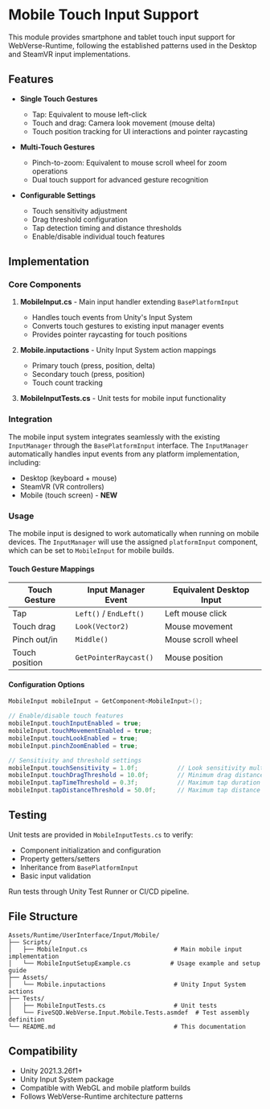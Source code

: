 # Mobile Touch Input Support

This module provides smartphone and tablet touch input support for WebVerse-Runtime, following the established patterns used in the Desktop and SteamVR input implementations.

## Features

- **Single Touch Gestures**
  - Tap: Equivalent to mouse left-click
  - Touch and drag: Camera look movement (mouse delta)
  - Touch position tracking for UI interactions and pointer raycasting

- **Multi-Touch Gestures**
  - Pinch-to-zoom: Equivalent to mouse scroll wheel for zoom operations
  - Dual touch support for advanced gesture recognition

- **Configurable Settings**
  - Touch sensitivity adjustment
  - Drag threshold configuration
  - Tap detection timing and distance thresholds
  - Enable/disable individual touch features

## Implementation

### Core Components

1. **MobileInput.cs** - Main input handler extending `BasePlatformInput`
   - Handles touch events from Unity's Input System
   - Converts touch gestures to existing input manager events
   - Provides pointer raycasting for touch positions

2. **Mobile.inputactions** - Unity Input System action mappings
   - Primary touch (press, position, delta)
   - Secondary touch (press, position)
   - Touch count tracking

3. **MobileInputTests.cs** - Unit tests for mobile input functionality

### Integration

The mobile input system integrates seamlessly with the existing `InputManager` through the `BasePlatformInput` interface. The `InputManager` automatically handles input events from any platform implementation, including:

- Desktop (keyboard + mouse)
- SteamVR (VR controllers) 
- Mobile (touch screen) - **NEW**

### Usage

The mobile input is designed to work automatically when running on mobile devices. The `InputManager` will use the assigned `platformInput` component, which can be set to `MobileInput` for mobile builds.

#### Touch Gesture Mappings

| Touch Gesture | Input Manager Event | Equivalent Desktop Input |
|---------------|-------------------|-------------------------|
| Tap | `Left()` / `EndLeft()` | Left mouse click |
| Touch drag | `Look(Vector2)` | Mouse movement |
| Pinch out/in | `Middle()` | Mouse scroll wheel |
| Touch position | `GetPointerRaycast()` | Mouse position |

#### Configuration Options

```csharp
MobileInput mobileInput = GetComponent<MobileInput>();

// Enable/disable touch features
mobileInput.touchInputEnabled = true;
mobileInput.touchMovementEnabled = true; 
mobileInput.touchLookEnabled = true;
mobileInput.pinchZoomEnabled = true;

// Sensitivity and threshold settings
mobileInput.touchSensitivity = 1.0f;           // Look sensitivity multiplier
mobileInput.touchDragThreshold = 10.0f;        // Minimum drag distance (pixels)
mobileInput.tapTimeThreshold = 0.3f;           // Maximum tap duration (seconds)
mobileInput.tapDistanceThreshold = 50.0f;      // Maximum tap distance (pixels)
```

## Testing

Unit tests are provided in `MobileInputTests.cs` to verify:
- Component initialization and configuration
- Property getters/setters
- Inheritance from `BasePlatformInput`
- Basic input validation

Run tests through Unity Test Runner or CI/CD pipeline.

## File Structure

```
Assets/Runtime/UserInterface/Input/Mobile/
├── Scripts/
│   ├── MobileInput.cs                        # Main mobile input implementation
│   └── MobileInputSetupExample.cs           # Usage example and setup guide
├── Assets/
│   └── Mobile.inputactions                   # Unity Input System actions
├── Tests/
│   ├── MobileInputTests.cs                   # Unit tests
│   └── FiveSQD.WebVerse.Input.Mobile.Tests.asmdef  # Test assembly definition
└── README.md                                 # This documentation
```

## Compatibility

- Unity 2021.3.26f1+
- Unity Input System package
- Compatible with WebGL and mobile platform builds
- Follows WebVerse-Runtime architecture patterns